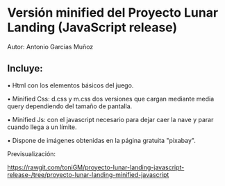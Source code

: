 
# Versión minified del Proyecto Lunar Landing (JavaScript release)

Autor: Antonio Garcías Muñoz

## Incluye:

• Html con los elementos básicos del juego.

• Minified Css: d.css y m.css dos versiones que cargan mediante media query dependiendo del tamaño de pantalla.

• Minified Js: con el javascript necesario para dejar caer la nave y parar cuando llega a un límite.

• Dispone de imágenes obtenidas en la página gratuita "pixabay".

Previsualización:

https://rawgit.com/toniGM/proyecto-lunar-landing-javascript-release-/tree/proyecto-lunar-landing-minified-javascript



